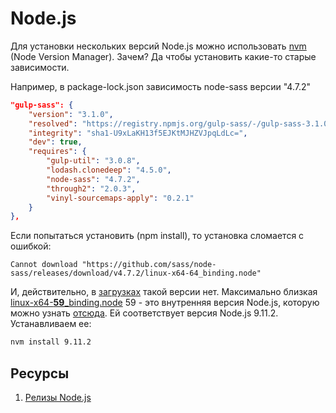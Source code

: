 # Node.js

Для установки нескольких версий Node.js можно использовать
[nvm](https://github.com/nvm-sh/nvm) (Node Version Manager).
Зачем? Да чтобы установить какие-то старые зависимости.

Например, в package-lock.json зависимость node-sass версии "4.7.2"
```json
"gulp-sass": {
    "version": "3.1.0",
    "resolved": "https://registry.npmjs.org/gulp-sass/-/gulp-sass-3.1.0.tgz",
    "integrity": "sha1-U9xLaKH13f5EJKtMJHZVJpqLdLc=",
    "dev": true,
    "requires": {
        "gulp-util": "3.0.8",
        "lodash.clonedeep": "4.5.0",
        "node-sass": "4.7.2",
        "through2": "2.0.3",
        "vinyl-sourcemaps-apply": "0.2.1"
    }
},
```

Если попытаться установить (npm install), то установка сломается с ошибкой:
```
Cannot download "https://github.com/sass/node-sass/releases/download/v4.7.2/linux-x64-64_binding.node"
```

И, действительно, в [загрузках](https://github.com/sass/node-sass/releases/tag/v4.7.1)
такой версии нет. Максимально близкая [linux-x64-**59**_binding.node](https://github.com/sass/node-sass/releases/download/v4.7.1/linux-x64-59_binding.node)
59 - это внутренняя версия Node.js, которую можно узнать [отсюда](https://nodejs.org/en/download/releases/).
Ей соответствует версия Node.js 9.11.2. Устанавливаем ее:

```bash
nvm install 9.11.2
```

## Ресурсы
1. [Релизы Node.js](https://nodejs.org/en/download/releases/)